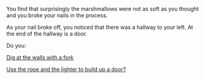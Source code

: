 You find that surprisingly the marshmallows were not as soft as you thought and you broke your nails in the process.

As your nail broke off, you noticed that there was a hallway to your left.
At the end of the hallway is a door.

Do you:

[Dig at the walls with a fork](../dig/dig.md)

[Use the rope and the lighter to build up a door?](door/door.md)